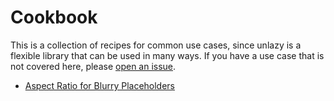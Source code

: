 # Cookbook

This is a collection of recipes for common use cases, since unlazy is a flexible library that can be used in many ways. If you have a use case that is not covered here, please [open an issue](https://github.com/johannschopplich/unlazy/issues).

- [Aspect Ratio for Blurry Placeholders](/cookbook/aspect-ratio)
